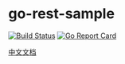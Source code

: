 # go-rest-sample
[![Build Status](https://travis-ci.org/chcloud/go-rest-sample.svg?branch=master)](https://travis-ci.org/chcloud/go-rest-sample)
[![Go Report Card](https://goreportcard.com/badge/github.com/xgopkg/xgopkg)](https://goreportcard.com/report/github.com/xgopkg/xgopkg)

[中文文档](https://github.com/xgopkg/xgopkg/blob/master/README_zh-CN.md)
